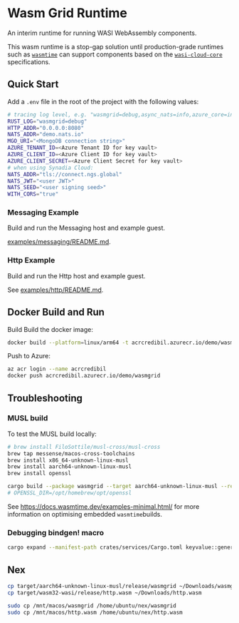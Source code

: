 # Wasm Grid Runtime

An interim runtime for running WASI WebAssembly components.

This wasm runtime is a stop-gap solution until production-grade runtimes such as [`wasmtime`](https://github.com/bytecodealliance/wasmtime)
can support components based on the [`wasi-cloud-core`](https://github.com/WebAssembly/wasi-cloud-core) specifications.

## Quick Start

Add a `.env` file in the root of the project with the following values:

```bash
# tracing log level, e.g. "wasmgrid=debug,async_nats=info,azure_core=info"
RUST_LOG="wasmgrid=debug" 
HTTP_ADDR="0.0.0.0:8080"
NATS_ADDR="demo.nats.io"
MGO_URI="<MongoDB connection string>"
AZURE_TENANT_ID=<Azure Tenant ID for key vault>
AZURE_CLIENT_ID=<Azure Client ID for key vault>
AZURE_CLIENT_SECRET=<Azure Client Secret for key vault>
# when using Synadia Cloud:
NATS_ADDR="tls://connect.ngs.global"
NATS_JWT="<user JWT>"
NATS_SEED="<user signing seed>"
WITH_CORS="true"
```

### Messaging Example

Build and run the Messaging host and example guest.

[examples/messaging/README.md](examples/messaging/README.md).

### Http Example

Build and run the Http host and example guest.

See [examples/http/README.md](examples/http/README.md).

## Docker Build and Run

Build 
Build the docker image:

```bash
docker build --platform=linux/arm64 -t acrcredibil.azurecr.io/demo/wasmgrid .
```

Push to Azure:

```bash
az acr login --name acrcredibil
docker push acrcredibil.azurecr.io/demo/wasmgrid
```

## Troubleshooting

### MUSL build

To test the MUSL build locally:

```bash
# brew install FiloSottile/musl-cross/musl-cross
brew tap messense/macos-cross-toolchains
brew install x86_64-unknown-linux-musl
brew install aarch64-unknown-linux-musl
brew install openssl
```

```bash
cargo build --package wasmgrid --target aarch64-unknown-linux-musl --release
# OPENSSL_DIR=/opt/homebrew/opt/openssl 
```

See <https://docs.wasmtime.dev/examples-minimal.html/> for more information on 
optimising embedded `wasmtime`builds.

### Debugging bindgen! macro

```bash
cargo expand --manifest-path crates/services/Cargo.toml keyvalue::generated > expanded.rs
```

## Nex

```bash
cp target/aarch64-unknown-linux-musl/release/wasmgrid ~/Downloads/wasmgrid
cp target/wasm32-wasi/release/http.wasm ~/Downloads/http.wasm

sudo cp /mnt/macos/wasmgrid /home/ubuntu/nex/wasmgrid
sudo cp /mnt/macos/http.wasm /home/ubuntu/nex/http.wasm

```